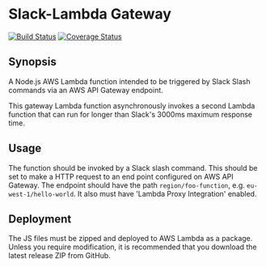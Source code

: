 # Slack-Lambda Gateway
[![Build Status](https://travis-ci.org/phil-dobson/slack-lambda-gateway.svg?branch=master)](https://travis-ci.org/phil-dobson/slack-lambda-gateway)
[![Coverage Status](https://coveralls.io/repos/github/phil-dobson/slack-lambda-gateway/badge.svg?branch=master)](https://coveralls.io/github/phil-dobson/slack-lambda-gateway?branch=master)

## Synopsis
A Node.js AWS Lambda function intended to be triggered by Slack Slash commands via an AWS API Gateway endpoint.

This gateway Lambda function asynchronously invokes a second Lambda function that can run for longer than Slack's 3000ms maximum response time.

## Usage
The function should be invoked by a Slack slash command. This should be set to make a HTTP request to an end point configured on AWS API Gateway.
The endpoint should have the path `region/foo-function`, e.g. `eu-west-1/hello-world`.
It also must have 'Lambda Proxy Integration' enabled.

## Deployment
The JS files must be zipped and deployed to AWS Lambda as a package.<br />
Unless you require modification, it is recommended that you download the latest release ZIP from GitHub.